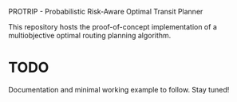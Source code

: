 PROTRIP - Probabilistic Risk-Aware Optimal Transit Planner

This repository hosts the proof-of-concept implementation of a multiobjective optimal routing planning algorithm.

# TODO
Documentation and minimal working example to follow. Stay tuned!
